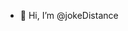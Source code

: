 - 👋 Hi, I’m @jokeDistance


<!---
jokeDistance/jokeDistance is a ✨ special ✨ repository because its `README.md` (this file) appears on your GitHub profile.
You can click the Preview link to take a look at your changes.
--->
